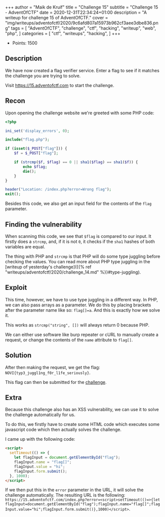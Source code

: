 +++
author = "Maik de Kruif"
title = "Challenge 15"
subtitle = "Challenge 15 - AdventOfCTF"
date = 2020-12-31T22:34:24+01:00
description = "A writeup for challenge 15 of AdventOfCTF."
cover = "img/writeups/adventofctf/2020/9c6afd807a15973b962cf3aee3dbe836.png"
tags = [
    "AdventOfCTF",
    "challenge",
    "ctf",
    "hacking",
    "writeup",
    "web",
    "php",
]
categories = [
    "ctf",
    "writeups",
    "hacking",
]
+++

- Points: 1500

## Description

We have now created a flag verifier service. Enter a flag to see if it matches the challenge you are trying to solve.

Visit <https://15.adventofctf.com> to start the challenge.

## Recon

Upon opening the challenge website we're greeted with some PHP code:

```php
<?php

ini_set('display_errors', 0);

include("flag.php");

if (isset($_POST["flag"])) {
    $f = $_POST["flag"];

    if (strcmp($f, $flag) == 0 || sha1($flag) == sha1($f)) {
        echo $flag;
        die();
    }
}

header("Location: /index.php?error=Wrong flag");
exit();
```

Besides this code, we also get an input field for the contents of the `flag` parameter.

## Finding the vulnerability

When scanning this code, we see that `$flag` is compared to our input. It firstly does a `strcmp`, and, if it is not `0`, it checks if the `sha1` hashes of both variables are equal.

The thing with PHP and `strcmp` is that PHP will do some type juggling before checking the values. You can read more about PHP type juggling in the [writeup of yesterday's challenge]({{% ref "writeups/adventofctf/2020/challenge_14.md" %}}#type-juggling).

## Exploit

This time, however, we have to use type juggling in a different way. In PHP, we can also pass arrays as a parameter. We do this by placing brackets after the parameter name like so: `flag[]=a`. And this is exactly how we solve it.

This works as `strcmp("string", [])` will always return 0 because PHP.

We can either use software like burp repeater or cURL to manually create a request, or change the contents of the `name` attribute to `flag[]`.

## Solution

After then making the request, we get the flag: `NOVI{typ3_juggl1ng_f0r_l1fe_seriously}`.

This flag can then be submitted for the [challenge](https://ctfd.adventofctf.com/challenges#15-16).

## Extra

Because this challenge also has an XSS vulnerability, we can use it to solve the challenge automatically for us.

To do this, we firstly have to create some HTML code which executes some javascript code which then actually solves the challenge.

I came up with the following code:

```html
<script>
  setTimeout(() => {
    let flagInput = document.getElementById("flag");
    flagInput.name = "flag[]";
    flagInput.value = "hi";
    flagInput.form.submit();
  }, 1000);
</script>
```

If we then put this in the `error` parameter in the URL, it will solve the challenge automatically. The resulting URL is the following: `https://15.adventofctf.com/index.php?error=<script>setTimeout(()=>{let flagInput=document.getElementById("flag");flagInput.name="flag[]";flagInput.value="hi";flagInput.form.submit()},1000)</script>`.
